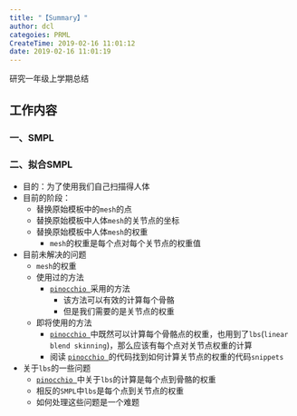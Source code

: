 ```yaml
---
title: "【Summary】"
author: dcl
categoies: PRML
CreateTime: 2019-02-16 11:01:12
date: 2019-02-16 11:01:19
---
```

研究一年级上学期总结
<!--more-->
## 工作内容
### 一、SMPL
### 二、拟合SMPL
- 目的：为了使用我们自己扫描得人体
- 目前的阶段：
    - 替换原始模板中的`mesh`的点
    - 替换原始模板中人体`mesh`的关节点的坐标
    - 替换原始模板中人体`mesh`的权重
        - `mesh`的权重是每个点对每个关节点的权重值
- 目前未解决的问题
    - `mesh`的权重
    - 使用过的方法
        - [`pinocchio `](https://github.com/elrond79/Pinocchio)采用的方法
            - 该方法可以有效的计算每个骨骼
            - 但是我们需要的是关节点的权重
    - 即将使用的方法
        -  [`pinocchio `](https://github.com/elrond79/Pinocchio)中既然可以计算每个骨骼点的权重，也用到了`lbs`(`linear blend skinning`)，那么应该有每个点对关节点权重的计算
        - 阅读 [`pinocchio `](https://github.com/elrond79/Pinocchio)的代码找到如何计算关节点的权重的代码`snippets`
- 关于`lbs`的一些问题
    - [`pinocchio `](https://github.com/elrond79/Pinocchio)中关于`lbs`的计算是每个点到骨骼的权重
    - 相反的`SMPL`中`lbs`是每个点到关节点的权重
    - 如何处理这些问题是一个难题

<!-- ### 三、 -->